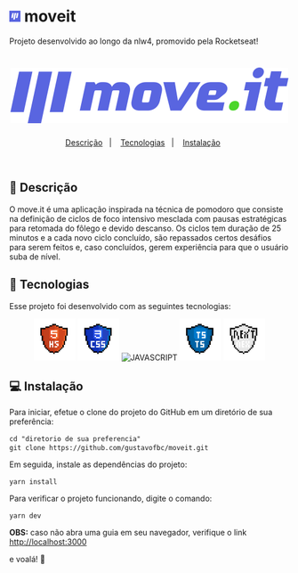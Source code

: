 # <img alt="Todos" title="move.it" src="./public/favicon.png" width="20px" /> moveit 

Projeto desenvolvido ao longo da nlw4, promovido pela Rocketseat!

<h1 align="center">
    <img alt="Todos" title="move.it" src="./public/logo-full.svg" />
</h1>


<p align="center">
  <a href="#pencil-descrição">Descrição</a>&nbsp;&nbsp;&nbsp;|&nbsp;&nbsp;&nbsp;
  <a href="#rocket-tecnologias">Tecnologias</a>&nbsp;&nbsp;&nbsp;|&nbsp;&nbsp;&nbsp;
  <a href="#computer-instalação">Instalação</a>&nbsp;&nbsp;&nbsp;&nbsp;&nbsp;&nbsp;
</p>

<br>

## :pencil: Descrição
O move.it é uma aplicação inspirada na técnica de pomodoro que consiste na definição de ciclos de foco intensivo mesclada com pausas estratégicas para retomada do fôlego e devido descanso. 
Os ciclos tem duração de 25 minutos e a cada novo ciclo concluído, são repassados certos desáfios para serem feitos e, caso concluídos, gerem experiência para que o usuário suba de nível.
<br>

## :rocket: Tecnologias

Esse projeto foi desenvolvido com as seguintes tecnologias:

<p align="center">
    <img alt="HTML" title="HTML" src="https://github.com/gustavofbc/pixel_of_shields/blob/main/base/html.png" width="75"/>
    <img alt="CSS3" title="CSS3" src="https://github.com/gustavofbc/pixel_of_shields/blob/main/base/css.png" width="75"/>
    <img alt="JAVASCRIPT" title="JAVASCRIPT" src="https://github.com/gustavofbc/pixel_of_shields/blob/main/base/javascript.png" width="75"/>
    <img alt="TYPESCRIPT" title="TYPESCRIPT" src="https://github.com/gustavofbc/pixel_of_shields/blob/main/base/typescript.png" width="75"/>
    <img alt="NEXTJS" title="NEXTJS" src="https://github.com/gustavofbc/pixel_of_shields/blob/main/base/next_js.png" width="75"/>
</p>

## :computer: Instalação

Para iniciar, efetue o clone do projeto do GitHub em um diretório de sua preferência:

```shell
cd "diretorio de sua preferencia"
git clone https://github.com/gustavofbc/moveit.git
```

Em seguida, instale as dependências do projeto:

```shell
yarn install
```

Para verificar o projeto funcionando, digite o comando:

```shell
yarn dev
```
<b>OBS:</b> caso não abra uma guia em seu navegador, verifique o link [http://localhost:3000](http://localhost:3000)

e voalá! :tada:

